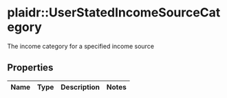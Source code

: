 # plaidr::UserStatedIncomeSourceCategory

The income category for a specified income source

## Properties
Name | Type | Description | Notes
------------ | ------------- | ------------- | -------------


